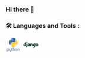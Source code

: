 ### Hi there 👋

### :hammer_and_wrench: Languages and Tools :

<div>
  <img src="https://github.com/devicons/devicon/blob/master/icons/python/python-original-wordmark.svg" title="Python" alt="Python" width="40" height="40"/>&nbsp;
  <img src="https://github.com/devicons/devicon/blob/master/icons/django/django-plain-wordmark.svg" title="Django" alt="Django" width="40" height="40"/>&nbsp;
</div>
<!--
### :fire: My Stats :

[![GitHub Streak](http://github-readme-streak-stats.herokuapp.com?user=Andron1215&theme=dark&background=000000)](https://git.io/streak-stats)

[![Top Langs](https://github-readme-stats.vercel.app/api/top-langs/?username=Andron1215&layout=compact&theme=vision-friendly-dark)](https://github.com/anuraghazra/github-readme-stats)
-->
![snake gif](https://github.com/Andron1215/Andron1215/blob/output/github-contribution-grid-snake.svg)

<!--
**Andron1215/Andron1215** is a ✨ _special_ ✨ repository because its `README.md` (this file) appears on your GitHub profile.

Here are some ideas to get you started:

- 🔭 I’m currently working on ...
- 🌱 I’m currently learning ...
- 👯 I’m looking to collaborate on ...
- 🤔 I’m looking for help with ...
- 💬 Ask me about ...
- 📫 How to reach me: ...
- 😄 Pronouns: ...
- ⚡ Fun fact: ...
-->
